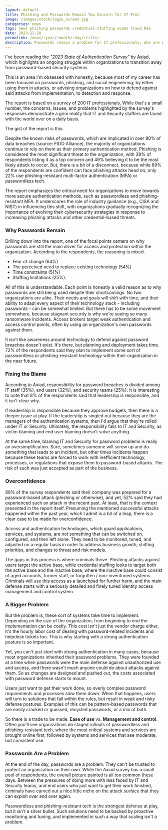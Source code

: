 ```yaml
---
layout: default
title: Phishing and Passwords Remain Top Concern for IT Pros
image: /images/stock/login_screen.jpg
categories: news
tags: news phishing passwords credential-stuffing scams fraud RSS
date: 2023-12-28
permalink: /news/:year/:month/:day/:title/
description: Passwords remain a problem for IT professionals, who are greatly concerned about phishing and its impact within the enterprise.
---
```


I've been reading the _"2023 State of Authentication Survey"_ by [Axiad][1], which highlights an ongoing struggle within organizations to transition away from password-based security systems.

This is an area I'm obsessed with honestly, because most of my career has been focused on passwords, phishing, and social engineering; by either using them in attacks, or advising organizations on how to defend against said attacks from implementation, to detection and response.  

The report is based on a survey of 200 IT professionals. While that's a small number, the concerns, issues, and problems highlighted by the survey's responses demonstrate a grim reality that IT and Security staffers are faced with the world over on a daily basis.

The gist of the report is this:

Despite the known risks of passwords, which are implicated in over 80% of data breaches (source: FIDO Alliance), the majority of organizations continue to rely on them as their primary authentication method. Phishing is considered the most significant threat to the organization, with 39% of respondents listing it as a top concern and 49% believing it to be the most likely attack to occur. But, there is a bit of a disconnect, because while 89% of the respondents are confident can face phishing attacks head on, only 22% use phishing-resistant multi-factor authentication (MFA) or passwordless tech.

The report emphasizes the critical need for organizations to move towards more secure authentication methods, such as passwordless and phishing-resistant MFA. It underscores the role of industry guidance (e.g., CISA and NIST) in influencing this shift, with organizations gradually recognizing the importance of evolving their cybersecurity strategies in response to increasing phishing attacks and other credential-based threats.

### Why Passwords Remain
Drilling down into the report, one of the focal points centers on why passwords are still the main driver for access and protection within the organization. According to the respondents, the reasoning is mixed.

* Fear of change (64%)
* The perceived need to replace existing technology (54%)
* Time constraints (51%)
* Staffing limitations (25%).

All of this is understandable. Each point is honestly a valid reason as to why passwords are still being used despite their shortcomings. No two organizations are alike. Their needs and goals will shift with time, and their ability to adapt every aspect of their technology stack - including passwords - can be somewhat limited. But there has to be some movement somewhere, because stagnant security is why we're seeing so many ransomware incidents. Access brokers target weak authentication and access control points, often by using an organization's own passwords against them.

It isn't like awareness around technology to defend against password breaches doesn't exist. It's there, but planning and deployment takes time. 72% of the respondents said they plan to implement some sort of passwordless or phishing-resistant technology within their organization in the near future.

### Fixing the Blame
According to Axiad, responsibility for password breaches is divided among IT staff (35%), end users (32%), and security teams (25%). It is interesting to note that 8% of the respondents said that leadership is responsible, and it isn't clear why.

If leadership is responsible because they approve budgets, then there is a deeper issue at play. If the leadership is singled out because they are the managers of the authentication systems, then I'd argue that they're rolled under IT or Security. Ultimately, the responsibility falls to IT and Security, as victim blaming and end user blaming doesn't solve anything.

At the same time, blaming IT and Security for password problems is really an oversimplification. Sure, sometimes someone will screw up and do something that leads to an incident, but other times incidents happen because these teams are forced to work with inefficient technology, processes, or regulations that expose them to password-based attacks. The risk of such was just accepted as part of the business.

### Overconfidence
88% of the survey respondents said their company was prepared for a password-based attack (phishing or otherwise), and yet, 52% said they had experienced such an attack in the recent past. At least, that is the context presented in the report itself. Presuming the mentioned successful attacks happened within the past year, which I admit is a bit of a leap, there is a clear case to be made for overconfidence.

Access and authentication technologies, which guard applications, services, and systems, are not something that can be switched on, configured, and then left alone. They need to be monitored, tuned, and adjusted on a regular basis in order to address business growth, shifting priorities, and changes to threat and risk models.

The gaps in this process is where criminals thrive. Phishing attacks against users target the active base, while credential stuffing looks to target both the active base and the inactive base, where the inactive base could consist of aged accounts, former staff, or forgotten / non-inventoried systems. Criminals will use this access as a launchpad for further harm, and the main defense starts with a seriously detailed and finely tuned identity access management and control system.

### A Bigger Problem
But the problem is, these sort of systems take time to implement. Depending on the size of the organization, from beginning to end the implementation can be costly. This cost isn't just the vendor charge either, it's the hourly labor cost of dealing with password-related incidents and helpdesk tickets too. This is why starting with a strong authentication posture is so important.

Yet, you can't just _start_ with strong authentication in many cases, because most organizations inherited their password problems. They were founded at a time when passwords were the main defense against unauthorized use and access, and there wasn't much anyone could do about attacks against them. So as changes are designed and pushed out, the costs associated with password defense starts to mount.

Users just want to get their work done, so overly complex password requirements and processes slow them down. When that happens, users will turn to solutions that fall within the rules, but result in weak and risky defense postures. Examples of this can be pattern-based passwords that are easily cracked or guessed, recycled passwords, or a mix of both.   

So there is a trade to be made. __Ease of use__ vs. __Management and control__. Often you'll see organizations do staged rollouts of passwordless and phishing-resistant tech, where the most critical systems and services are brought online first, followed by systems and services that see moderate, but consistent use.

### Passwords Are a Problem
At the end of the day, passwords are a problem. They can't be trusted to protect an organization on their own. While the Axiad survey has a small pool of respondents, the overall picture painted is all too common these days. Between the pressures of doing more with less faced by IT and Security teams, and end users who just want to get their work finished, criminals have carved out a nice little niche on the attack surface that they can exploit over and over again.

Passwordless and phishing-resistant tech is the strongest defense at play, but it isn't a silver bullet. Such solutions need to be backed by proactive monitoring and tuning, and implemented in such a way that scaling isn't a problem.

[1]: https://www.axiad.com/blog/pdfviewer/axiad-state-of-authentication-survey-q4-2023-infographic/
